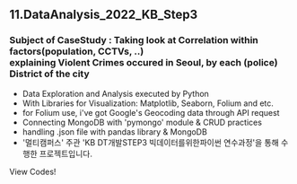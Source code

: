 ## 11.DataAnalysis_2022_KB_Step3
### Subject of CaseStudy : Taking look at Correlation within factors(population, CCTVs, ..) <br> explaining Violent Crimes occured in Seoul, by each (police) District of the city
  - Data Exploration and Analysis executed by Python
  - With Libraries for Visualization: Matplotlib, Seaborn, Folium and etc.
  - for Folium use, i've got Google's Geocoding data through API request
  - Connecting MongoDB with 'pymongo' module & CRUD practices
  - handling .json file with pandas library & MongoDB
  - '멀티캠퍼스' 주관 'KB DT개발STEP3 빅데이터를위한파이썬 연수과정'을 통해 수행한 프로젝트입니다.


View Codes!
